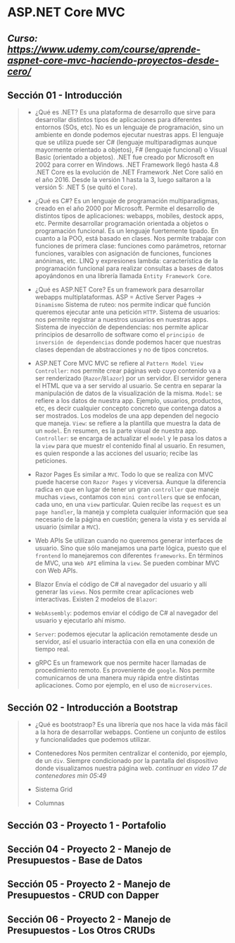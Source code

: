 # ASP.NET Core MVC
_<link> Curso: https://www.udemy.com/course/aprende-aspnet-core-mvc-haciendo-proyectos-desde-cero/_
---

## Sección 01 - Introducción

>    - ¿Qué es .NET?
>    Es una plataforma de desarrollo que sirve para desarrollar distintos tipos de aplicaciones para diferentes entornos (SOs, etc).
>    No es un lenguaje de programación, sino un ambiente en donde podemos ejecutar nuestras apps.
>    El lenguaje que se utiliza puede ser C# (lenguaje multiparadigmas aunque mayormente orientado a objetos), F# (lenguaje funcional) o Visual Basic (orientado a objetos).
>    .NET fue creado por Microsoft en 2002 para correr en Windows.
>    .NET Framework llegó hasta 4.8
>    .NET Core es la evolución de .NET Framework
>    .Net Core salió en el año 2016. Desde la versión 1 hasta la 3, luego saltaron a la versión 5: .NET 5 (se quitó el `Core`).
>
>    - ¿Qué es C#?
>    Es un lenguaje de programación multiparadigmas, creado en el año 2000 por Microsoft.
>    Permite el desarrollo de distintos tipos de aplicaciones: webapps, mobiles, destock apps, etc.
>    Permite desarrollar programación orientada a objetos o programación funcional.
>    Es un lenguaje fuertemente tipado.
>    En cuanto a la POO, está basado en clases.
>    Nos permite trabajar con funciones de primera clase: funciones como parámetros, retornar funciones, varaibles con asignación de funciones, funciones anónimas, etc.
>    LINQ y expresiones lambda: característica de la programación funcional para realizar consultas a bases de datos apoyándonos en una librería llamada `Entity Framework Core`.
>
>    - ¿Qué es ASP.NET Core?
>    Es un framework para desarrollar webapps multiplataformas.
>    ASP = Active Server Pages -> `Dinamismo`
>    Sistema de ruteo: nos permite indicar qué función queremos ejecutar ante una petición `HTTP`.
>    Sistema de usuarios: nos permite registrar a nuestros usuarios en nuestras apps.
>    Sistema de inyección de dependencias: nos permite aplicar principios de desarrollo de software como el `principio de inversión de dependencias` donde podemos hacer que nuestras clases dependan de abstracciones y no de tipos concretos.
>
>    - ASP.NET Core MVC
>    MVC se refiere al `Pattern Model View Controller`: nos permite crear páginas web cuyo contenido va a ser renderizado (`Razor`/`Blazor`) por un servidor. El servidor genera el HTML que va a ser servido al usuario. Se centra en separar la manipulación de datos de la visualización de la misma.
>    `Model`: se refiere a los datos de nuestra app. Ejemplo, usuarios, productos, etc, es decir cualquier concepto concreto que contenga datos a ser mostrados. Los modelos de una app dependen del negocio que maneja.
>    `View`: se refiere a la plantilla que muestra la data de un `model`. En resumen, es la parte visual de nuestra app.
>    `Controller`: se encarga de actualizar el `model` y le pasa los datos a la `view` para que muestr el contenido final al usuario. En resumen, es quien responde a las acciones del usuario; recibe las peticiones.
>
>    - Razor Pages
>    Es similar a `MVC`. Todo lo que se realiza con MVC puede hacerse con `Razor Pages` y viceversa. Aunque la diferencia radica en que en lugar de tener un gran `controller` que maneje muchas `views`, contamos con `mini controllers` que se enfocan, cada uno, en una `view` particular.
>    Quien recibe las `request` es un `page handler`, la maneja y completa cualquier información que sea necesario de la página en cuestión; genera la vista y es servida al usuario (similar a `MVC`).
>
>    - Web APIs
>    Se utilizan cuando no queremos generar interfaces de usuario. Sino que sólo manejamos una parte lógica, puesto que el `frontend` lo manejaremos con diferentes `frameworks`.
>    En términos de MVC, una `Web API` elimina la `view`.
>    Se pueden combinar MVC con Web APIs.
>
>    - Blazor
>    Envía el código de C# al navegador del usuario y allí generar las `views`.
>    Nos permite crear aplicaciones web interactivas.
>    Existen 2 modelos de `Blazor`:
>    - `WebAssembly`: podemos enviar el código de C# al navegador del usuario y ejecutarlo ahí mismo.
>    - `Server`: podemos ejecutar la aplicación remotamente desde un servidor, así el usuario interactúa con ella en una conexión de tiempo real.
>
>    - gRPC
>    Es un framework que nos permite hacer llamadas de procedimiento remoto. Es proveniente de `google`.
>    Nos permite comunicarnos de una manera muy rápida entre distintas aplicaciones. Como por ejemplo, en el uso de `microservices`.

## Sección 02 - Introducción a Bootstrap

>   - ¿Qué es bootstraop?
>   Es una librería que nos hace la vida más fácil a la hora de desarrollar webapps. Contiene un conjunto de estilos y funcionalidades que podemos utilizar.
>
>   - Contenedores
>   Nos permiten centralizar el contenido, por ejemplo, de un `div`. Siempre condicionado por la pantalla del dispositivo donde visualizamos nuestra página web. _continuar en video 17 de contenedores min 05:49_
>
>   - Sistema Grid
>   
>
>   - Columnas
>   

## Sección 03 - Proyecto 1 - Portafolio

## Sección 04 - Proyecto 2 - Manejo de Presupuestos - Base de Datos

## Sección 05 - Proyecto 2 - Manejo de Presupuestos - CRUD con Dapper

## Sección 06 - Proyecto 2 - Manejo de Presupuestos - Los Otros CRUDs
